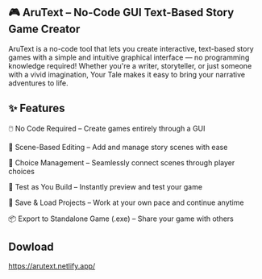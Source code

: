 ## 🎮 AruText – No-Code GUI Text-Based Story Game Creator <br>
AruText is a no-code tool that lets you create interactive, text-based story games with a simple and intuitive graphical interface — no programming knowledge required! Whether you're a writer, storyteller, or just someone with a vivid imagination, Your Tale makes it easy to bring your narrative adventures to life.

## ✨ Features
🖱️ No Code Required – Create games entirely through a GUI

📄 Scene-Based Editing – Add and manage story scenes with ease

🔗 Choice Management – Seamlessly connect scenes through player choices

🧪 Test as You Build – Instantly preview and test your game

💾 Save & Load Projects – Work at your own pace and continue anytime

📦 Export to Standalone Game (.exe) – Share your game with others

## Dowload
https://arutext.netlify.app/
